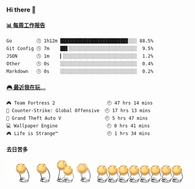 ### Hi there 👋  

 <!-- waka-box start -->
#### <a href="https://gist.github.com/51d75cccce903a25b1f8cd7ca9d3a329" target="_blank">📊 每周工作报告</a>
```text
Go         🕓 1h12m ████████████████████████▊░░░ 88.5%
Git Config 🕓 7m    ██▋░░░░░░░░░░░░░░░░░░░░░░░░░  9.5%
JSON       🕓 1m    ▎░░░░░░░░░░░░░░░░░░░░░░░░░░░  1.2%
Other      🕓 0s    ░░░░░░░░░░░░░░░░░░░░░░░░░░░░  0.4%
Markdown   🕓 0s    ░░░░░░░░░░░░░░░░░░░░░░░░░░░░  0.2%
```
<!-- Powered by https://github.com/journey-ad/waka-box-go . -->
<!-- waka-box end -->


 <!-- steam-box start -->
#### <a href="https://gist.github.com/3b0d2519577a02ab95e5d0d7ca4fa814" target="_blank">🎮 最近我在玩…</a>
```text
🎮 Team Fortress 2                   🕘 47 hrs 14 mins
🔫 Counter-Strike: Global Offensive  🕘 17 hrs 13 mins
🚓 Grand Theft Auto V                🕘 5 hrs 47 mins
💻 Wallpaper Engine                  🕘 0 hrs 41 mins
🎮 Life is Strange™                  🕘 1 hrs 34 mins
```
<!-- Powered by https://github.com/YouEclipse/steam-box . -->
<!-- steam-box end -->

#### 去日苦多
![](990672b3e82963502a597c34e55546b5.gif)


<!--
**oneto1/oneto1** is a ✨ _special_ ✨ repository because its `README.md` (this file) appears on your GitHub profile.

Here are some ideas to get you started:

- 🔭 I’m currently working on ...
- 🌱 I’m currently learning ...
- 👯 I’m looking to collaborate on ...
- 🤔 I’m looking for help with ...
- 💬 Ask me about ...
- 📫 How to reach me: ...
- 😄 Pronouns: ...
- ⚡ Fun fact: ...
-->
